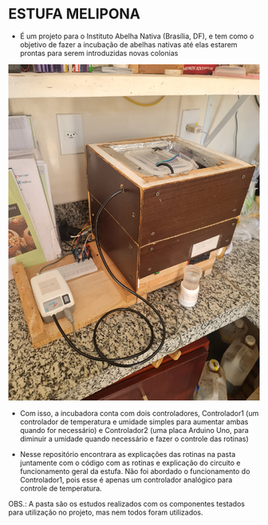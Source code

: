 # ESTUFA MELIPONA

* É um projeto para o Instituto Abelha Nativa (Brasília, DF), e tem como o objetivo de fazer a incubação de abelhas nativas até elas estarem prontas para serem introduzidas novas colonias

<picture>
    <img src="./src/img2.jpg"/>
</picture>

* Com isso, a incubadora conta com dois controladores, Controlador1 (um controlador de temperatura e umidade simples para aumentar ambas quando for necessário) e Controlador2 (uma placa Arduino Uno, para diminuir a umidade quando necessário e fazer o controle das rotinas)

* Nesse repositório encontrara as explicações das rotinas na pasta <main-code> juntamente com o código com as rotinas e explicação do circuito e funcionamento geral da estufa. Não foi abordado o funcionamento do Controlador1, pois esse é  apenas um controlador analógico para controle de temperatura.

OBS.: A pasta <resources> são os estudos realizados com os componentes testados para utilização no projeto, mas nem todos foram utilizados.